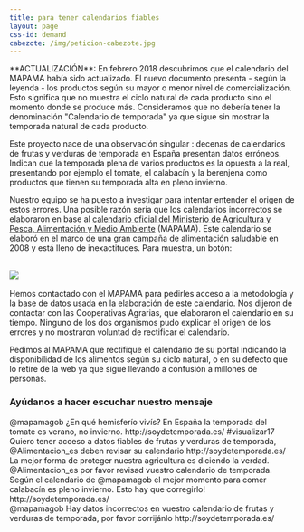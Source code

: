 ```yaml
---
title: para tener calendarios fiables
layout: page
css-id: demand
cabezote: /img/peticion-cabezote.jpg
---
```

<div class="row">
  <div class="col-sm-12 col-xs-12 highlight">
    **ACTUALIZACIÓN**: En febrero 2018 descubrimos que el calendario del MAPAMA había sido actualizado. El nuevo documento presenta - según la leyenda - los productos según su mayor o menor nivel de comercialización. Esto significa que no muestra el ciclo natural de cada producto sino el momento donde se produce más. Consideramos que no debería tener la denominación "Calendario de temporada" ya que sigue sin mostrar la temporada natural de cada producto.
  </div>
</div>



Este proyecto nace de una observación singular : decenas de calendarios de frutas y verduras de temporada en España presentan datos erróneos. Indican que la temporada plena de varios productos es la opuesta a la real, presentando por ejemplo el tomate, el calabacín y la berenjena como productos que tienen su temporada alta en pleno invierno.

Nuestro equipo se ha puesto a investigar para intentar entender el origen de estos errores. Una posible razón sería que los calendarios incorrectos se elaboraron en base al <a href="http://www.alimentacion.es/es/campanas/frutas/frutas_verduras_temporada/" target="_blank"> calendario oficial del Ministerio de Agricultura y Pesca, Alimentación y Medio Ambiente</a> (MAPAMA). Este calendario se elaboró en el marco de una gran campaña de alimentación saludable en 2008 y está lleno de inexactitudes. Para muestra, un botón:

<br>
<div class="row">
  <div class="col-sm-12 col-xs-12">
  <img class="img-responsive img-centered" src="{{site.url}}/img/calendario-mapama.jpg">
</div>
</div>
<br>
Hemos contactado con el MAPAMA para pedirles acceso a la metodología y la base de datos usada en la elaboración de este calendario. Nos dijeron de contactar con las Cooperativas Agrarias, que elaboraron el calendario en su tiempo. Ninguno de los dos organismos pudo explicar el origen de los errores y no mostraron voluntad de rectificar el calendario.

Pedimos al MAPAMA que rectifique el calendario de su portal indicando la disponibilidad de los alimentos según su ciclo natural, o en su defecto que lo retire de la web ya que sigue llevando a confusión a millones de personas.


### Ayúdanos a hacer escuchar nuestro mensaje

<div class="demand">
  @mapamagob ¿En qué hemisferío vivís? En España la temporada del tomate es verano, no invierno. http://soydetemporada.es/ #visualizar17  <a href="https://twitter.com/intent/tweet?text={{"@mapamagob ¿En qué hemisferío vivís? En España la temporada del tomate es verano, no invierno. http://soydetemporada.es/ #visualizar17 " | url_encode }}" target="_blank"><i class="fa fa-twitter"></i></a>
</div>

<div class="demand">
  Quiero tener acceso a datos fiables de frutas y verduras de temporada, @Alimentacion_es deben revisar su calendario http://soydetemporada.es/<a href="https://twitter.com/intent/tweet?text={{"Quiero tener acceso a datos fiables de frutas y verduras de temporada, @Alimentacion_es deben revisar su calendario http://soydetemporada.es/" | url_encode }}" target="_blank"><i class="fa fa-twitter"></i></a>
</div>

<div class="demand">
La mejor forma de proteger nuestra agricultura es diciendo la verdad. @Alimentacion_es por favor revisad vuestro calendario de temporada. <a href="https://twitter.com/intent/tweet?text={{"La mejor forma de proteger nuestra agricultura es diciendo la verdad. @Alimentacion_es por favor revisad vuestro calendario de temporada." | url_encode }}" target="_blank"><i class="fa fa-twitter"></i></a>
</div>

<div class="demand">
  Según el calendario de @mapamagob el mejor momento para comer calabacín es pleno invierno. Esto hay que corregirlo!  http://soydetemporada.es/ <a href="https://twitter.com/intent/tweet?text={{"Según el calendario de @mapamagob el mejor momento para comer calabacín es pleno invierno. Esto hay que corregirlo!  http://soydetemporada.es/" | url_encode }}" target="_blank"><i class="fa fa-twitter"></i></a>
</div>

<div class="demand">
  @mapamagob Hay datos incorrectos en vuestro calendario de frutas y verduras de temporada, por favor corrijánlo http://soydetemporada.es/ <a href="https://twitter.com/intent/tweet?text={{"@mapamagob hay datos incorrectos en vuestro calendario de frutas y verduras de temporada, por favor corrijánlo http://soydetemporada.es/" | url_encode }}" target="_blank"><i class="fa fa-twitter"></i></a>
</div>
